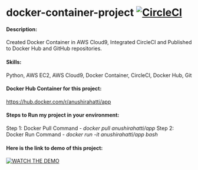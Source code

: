 # docker-container-project   [![CircleCI](https://circleci.com/gh/anushirahatti/docker-container-project.svg?style=svg&circle-token=docker-container-project)](https://circleci.com/gh/anushirahatti/docker-container-project)

#### Description:
Created Docker Container in AWS Cloud9, Integrated CircleCI and Published to Docker Hub and GitHub repositories.

#### Skills:
Python, AWS EC2, AWS Cloud9, Docker Container, CircleCI, Docker Hub, Git

#### Docker Hub Container for this project: 
https://hub.docker.com/r/anushirahatti/app

#### Steps to Run my project in your environment:
Step 1: Docker Pull Command - *docker pull anushirahatti/app*
Step 2: Docker Run Command - *docker run -it anushirahatti/app bash*

#### Here is the link to demo of this project:

[![WATCH THE DEMO](https://img.youtube.com/vi/mjsC_3o_irw/0.jpg)](https://www.youtube.com/watch?v=mjsC_3o_irw)
